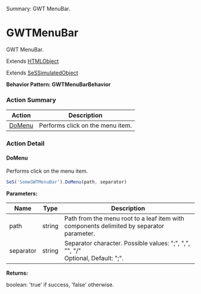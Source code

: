 Summary: GWT MenuBar.

# GWTMenuBar

GWT MenuBar.
 
Extends [HTMLObject](HTMLObject.md)

Extends [SeSSimulatedObject](SeSSimulatedObject.md)





**Behavior Pattern: GWTMenuBarBehavior**


<!-- ============================== property summary ========================== -->

  
<!-- ============================== action summary ========================== -->



### Action Summary

|  **Action** | **Description** | 
| ----------- | --------------- |
|  [DoMenu](#domenu) | Performs click on the menu item. |




<!-- ============================== property detail ========================== -->
  
  
<!-- ============================== action detail ========================== -->
  
### Action Detail
    
<a name="DoMenu"></a>    
#### DoMenu

Performs click on the menu item.

```javascript
SeS('SomeGWTMenuBar').DoMenu(path, separator)
```


**Parameters:**

|  **Name** | **Type** | **Description** |
| ---------- | -------- | --------------- |
| path | string |  Path from the menu root to a leaf item with components delimited by separator parameter. |
| separator | string |  Separator character. Possible values: ";", ",", "\", "/"<br>Optional, Default: ";". |




**Returns:**

boolean: 'true' if success, 'false' otherwise.



<a name="see.also.gwtmenubar.domenu"></a>

  

